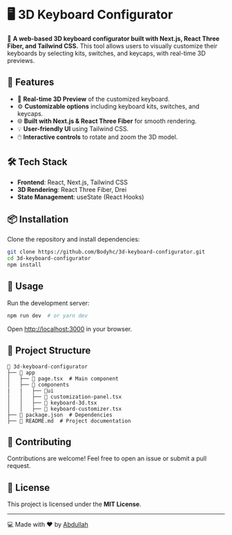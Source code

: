# 🖥️ 3D Keyboard Configurator

🚀 **A web-based 3D keyboard configurator built with Next.js, React Three Fiber, and Tailwind CSS.** This tool allows users to visually customize their keyboards by selecting kits, switches, and keycaps, with real-time 3D previews.

## 🔧 Features
- 🎨 **Real-time 3D Preview** of the customized keyboard.
- ⚙️ **Customizable options** including keyboard kits, switches, and keycaps.
- 🌐 **Built with Next.js & React Three Fiber** for smooth rendering.
- 💡 **User-friendly UI** using Tailwind CSS.
- 🖱️ **Interactive controls** to rotate and zoom the 3D model.

## 🛠️ Tech Stack
- **Frontend**: React, Next.js, Tailwind CSS
- **3D Rendering**: React Three Fiber, Drei
- **State Management**: useState (React Hooks)

## 📦 Installation

Clone the repository and install dependencies:

```sh
git clone https://github.com/Bodyhc/3d-keyboard-configurator.git
cd 3d-keyboard-configurator
npm install  
```

## 🚀 Usage

Run the development server:

```sh
npm run dev  # or yarn dev
```

Open [http://localhost:3000](http://localhost:3000) in your browser.

## 📂 Project Structure
```
📁 3d-keyboard-configurator
├── 📂 app
│   ├── 📜 page.tsx  # Main component
│   ├── 📂 components
|   |   ├── 📂ui
│   │   ├── 📜 customization-panel.tsx
│   │   ├── 📜 keyboard-3d.tsx
│   │   ├── 📜 keyboard-customizer.tsx
├── 📜 package.json  # Dependencies
├── 📜 README.md  # Project documentation
```

## 🤝 Contributing
Contributions are welcome! Feel free to open an issue or submit a pull request.

## 📜 License
This project is licensed under the **MIT License**.

---
💻 Made with ❤️ by [Abdullah](https://github.com/Bodyhc)

